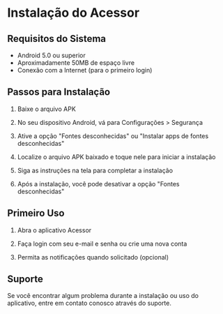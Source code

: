 # Instalação do Acessor

## Requisitos do Sistema
- Android 5.0 ou superior
- Aproximadamente 50MB de espaço livre
- Conexão com a Internet (para o primeiro login)

## Passos para Instalação

1. Baixe o arquivo APK

2. No seu dispositivo Android, vá para Configurações > Segurança

3. Ative a opção "Fontes desconhecidas" ou "Instalar apps de fontes desconhecidas"

4. Localize o arquivo APK baixado e toque nele para iniciar a instalação

5. Siga as instruções na tela para completar a instalação

6. Após a instalação, você pode desativar a opção "Fontes desconhecidas"

## Primeiro Uso

1. Abra o aplicativo Acessor

2. Faça login com seu e-mail e senha ou crie uma nova conta

3. Permita as notificações quando solicitado (opcional)

## Suporte

Se você encontrar algum problema durante a instalação ou uso do aplicativo, entre em contato conosco através do suporte.
